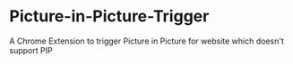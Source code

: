 # Picture-in-Picture-Trigger
A Chrome Extension to trigger Picture in Picture for website which doesn't support PIP
